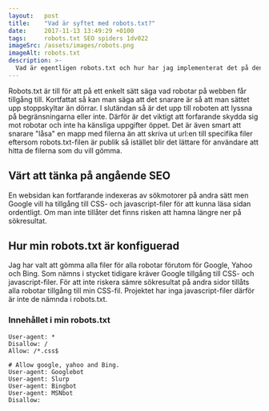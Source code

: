 ```yaml
---
layout:   post
title:    "Vad är syftet med robots.txt?"
date:     2017-11-13 13:49:29 +0100
tags:     robots.txt SEO spiders 1dv022
imageSrc: /assets/images/robots.png
imageAlt: robots.txt
description: >-
  Vad är egentligen robots.txt och hur har jag implementerat det på den här siten?
---
```

Robots.txt är till för att på ett enkelt sätt säga vad robotar på webben får tillgång till. Kortfattat så kan man säga att det snarare är så att man sättet upp stoppskyltar än dörrar. I slutändan så är det upp till roboten att lyssna på begränsningarna eller inte. Därför är det viktigt att forfarande skydda sig mot robotar och inte ha känsliga uppgifter öppet. Det är även smart att snarare "låsa" en mapp med filerna än att skriva ut url:en till specifika filer eftersom robots.txt-filen är publik så istället blir det lättare för användare att hitta de filerna som du vill gömma.

## Värt att tänka på angående SEO
En websidan kan fortfarande indexeras av sökmotorer på andra sätt men Google vill ha tillgång till CSS- och javascript-filer för att kunna läsa sidan ordentligt. Om man inte tillåter det finns risken att hamna längre ner på sökresultat.

## Hur min robots.txt är konfiguerad
Jag har valt att gömma alla filer för alla robotar förutom för Google, Yahoo och Bing. Som nämns i stycket tidigare kräver Google tillgång till CSS- och javascript-filer. För att inte riskera sämre sökresultat på andra sidor tillåts alla robotar tillgång till min CSS-fil. Projektet har inga javascript-filer därför är inte de nämnda i robots.txt.

### Innehållet i min robots.txt
```
User-agent: *
Disallow: /
Allow: /*.css$

# Allow google, yahoo and Bing.
User-agent: Googlebot
User-agent: Slurp
User-agent: Bingbot
User-agent: MSNbot
Disallow:
``` 